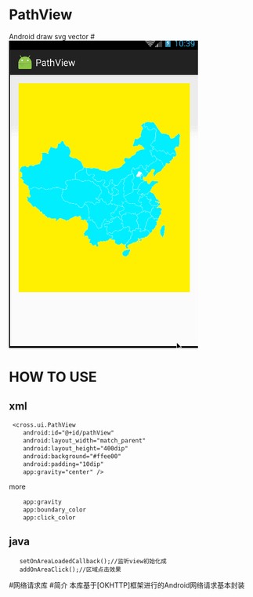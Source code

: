       
# PathView
Android draw svg vector
#![image](https://github.com/crossll/PathView/blob/master/pathview.gif) 
# HOW TO USE
## xml
     <cross.ui.PathView
        android:id="@+id/pathView"
        android:layout_width="match_parent"
        android:layout_height="400dip"
        android:background="#ffee00"
        android:padding="10dip"
        app:gravity="center" />   
        
   more
       
        app:gravity
        app:boundary_color
        app:click_color
## java
       setOnAreaLoadedCallback();//监听view初始化成
       addOnAreaClick();//区域点击效果
 #网络请求库
#简介
本库基于[OKHTTP]框架进行的Android网络请求基本封装

        
